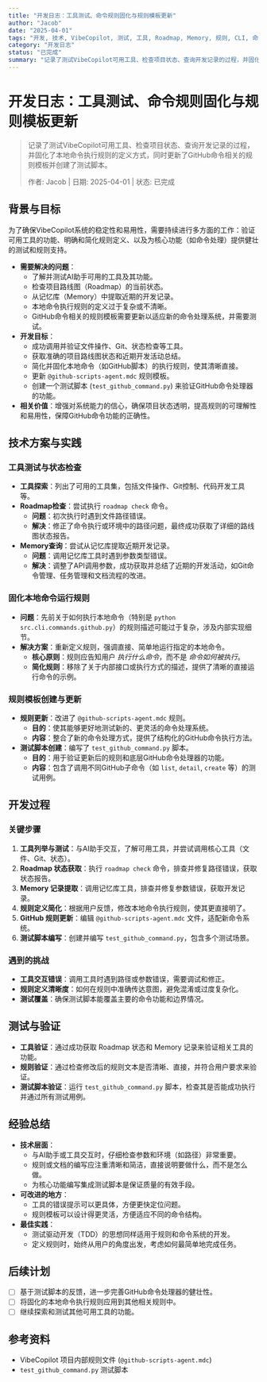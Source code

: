 ```yaml
---
title: "开发日志：工具测试、命令规则固化与规则模板更新"
author: "Jacob"
date: "2025-04-01"
tags: "开发, 技术, VibeCopilot, 测试, 工具, Roadmap, Memory, 规则, CLI, 命令执行, GitHub, 模板引擎, 集成测试, Python"
category: "开发日志"
status: "已完成"
summary: "记录了测试VibeCopilot可用工具、检查项目状态、查询开发记录的过程，并固化了本地命令执行规则的定义方式，同时更新了GitHub命令相关的规则模板并创建了测试脚本。"
---
```


# 开发日志：工具测试、命令规则固化与规则模板更新

> 记录了测试VibeCopilot可用工具、检查项目状态、查询开发记录的过程，并固化了本地命令执行规则的定义方式，同时更新了GitHub命令相关的规则模板并创建了测试脚本。
>
> 作者: Jacob | 日期: 2025-04-01 | 状态: 已完成

## 背景与目标

为了确保VibeCopilot系统的稳定性和易用性，需要持续进行多方面的工作：验证可用工具的功能、明确和简化规则定义、以及为核心功能（如命令处理）提供健壮的测试和规则支持。

- **需要解决的问题**：
  - 了解并测试AI助手可用的工具及其功能。
  - 检查项目路线图（Roadmap）的当前状态。
  - 从记忆库（Memory）中提取近期的开发记录。
  - 本地命令执行规则的定义过于复杂或不清晰。
  - GitHub命令相关的规则模板需要更新以适应新的命令处理系统，并需要测试。
- **开发目标**：
  - 成功调用并验证文件操作、Git、状态检查等工具。
  - 获取准确的项目路线图状态和近期开发活动总结。
  - 简化并固化本地命令（如GitHub脚本）的执行规则，使其清晰直接。
  - 更新 `@github-scripts-agent.mdc` 规则模板。
  - 创建一个测试脚本 (`test_github_command.py`) 来验证GitHub命令处理器的功能。
- **相关价值**：增强对系统能力的信心，确保项目状态透明，提高规则的可理解性和易用性，保障GitHub命令功能的正确性。

## 技术方案与实践

### 工具测试与状态检查

- **工具探索**：列出了可用的工具集，包括文件操作、Git控制、代码开发工具等。
- **Roadmap检查**：尝试执行 `roadmap check` 命令。
  - **问题**：初次执行时遇到文件路径错误。
  - **解决**：修正了命令执行或环境中的路径问题，最终成功获取了详细的路线图状态报告。
- **Memory查询**：尝试从记忆库提取近期开发记录。
  - **问题**：调用记忆库工具时遇到参数类型错误。
  - **解决**：调整了API调用参数，成功获取并总结了近期的开发活动，如Git命令管理、任务管理和文档流程的改进。

### 固化本地命令运行规则

- **问题**：先前关于如何执行本地命令（特别是 `python src.cli.commands.github.py`）的规则描述可能过于复杂，涉及内部实现细节。
- **解决方案**：重新定义规则，强调直接、简单地运行指定的本地命令。
  - **核心原则**：规则应告知用户 *执行什么命令*，而不是 *命令如何被执行*。
  - **简化规则**：移除了关于内部接口或执行方式的描述，提供了清晰的直接运行命令的示例。

### 规则模板创建与更新

- **规则更新**：改进了 `@github-scripts-agent.mdc` 规则。
  - **目的**：使其能够更好地测试新的、更灵活的命令处理系统。
  - **内容**：整合了新的命令处理方式，提供了结构化的GitHub命令执行方法。
- **测试脚本创建**：编写了 `test_github_command.py` 脚本。
  - **目的**：用于验证更新后的规则和底层GitHub命令处理器的功能。
  - **内容**：包含了调用不同GitHub子命令（如 `list`, `detail`, `create` 等）的测试用例。

## 开发过程

### 关键步骤

1. **工具列举与测试**：与AI助手交互，了解可用工具，并尝试调用核心工具（文件、Git、状态）。
2. **Roadmap 状态获取**：执行 `roadmap check` 命令，排查并修复路径错误，获取状态报告。
3. **Memory 记录提取**：调用记忆库工具，排查并修复参数错误，获取开发记录。
4. **规则定义简化**：根据用户反馈，修改本地命令执行规则，使其更直接明了。
5. **GitHub 规则更新**：编辑 `@github-scripts-agent.mdc` 文件，适配新命令系统。
6. **测试脚本编写**：创建并编写 `test_github_command.py`，包含多个测试场景。

### 遇到的挑战

- **工具交互错误**：调用工具时遇到路径或参数错误，需要调试和修正。
- **规则定义清晰度**：如何在规则中准确传达意图，避免混淆或过度复杂化。
- **测试覆盖**：确保测试脚本能覆盖主要的命令功能和边界情况。

## 测试与验证

- **工具验证**：通过成功获取 Roadmap 状态和 Memory 记录来验证相关工具的功能。
- **规则验证**：通过检查修改后的规则文本是否清晰、直接，并符合用户要求来验证。
- **测试脚本验证**：运行 `test_github_command.py` 脚本，检查其是否能成功执行并通过所有测试用例。

## 经验总结

- **技术层面**：
  - 与AI助手或工具交互时，仔细检查参数和环境（如路径）非常重要。
  - 规则或文档的编写应注重清晰和简洁，直接说明要做什么，而不是怎么做。
  - 为核心功能编写集成测试脚本是保证质量的有效手段。
- **可改进的地方**：
  - 工具的错误提示可以更具体，方便更快定位问题。
  - 规则模板可以设计得更灵活，方便适应不同的命令结构。
- **最佳实践**：
  - 测试驱动开发（TDD）的思想同样适用于规则和命令系统的开发。
  - 定义规则时，始终从用户的角度出发，考虑如何最简单地完成任务。

## 后续计划

- [ ] 基于测试脚本的反馈，进一步完善GitHub命令处理器的健壮性。
- [ ] 将固化的本地命令执行规则应用到其他相关规则中。
- [ ] 继续探索和测试其他可用工具的功能。

## 参考资料

- VibeCopilot 项目内部规则文件 (`@github-scripts-agent.mdc`)
- `test_github_command.py` 测试脚本
